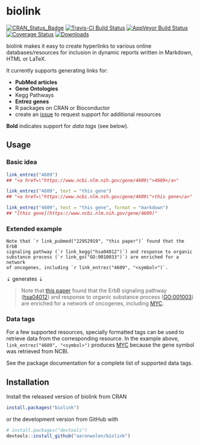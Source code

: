 # biolink

[![CRAN_Status_Badge](http://www.r-pkg.org/badges/version/biolink)](https://cran.r-project.org/package=biolink)
[![Travis-CI Build Status](https://travis-ci.org/aaronwolen/biolink.svg?branch=master)](https://travis-ci.org/aaronwolen/biolink)
[![AppVeyor Build Status](https://ci.appveyor.com/api/projects/status/github/aaronwolen/biolink?branch=master&svg=true)](https://ci.appveyor.com/project/aaronwolen/biolink)
[![Coverage Status](https://img.shields.io/codecov/c/github/aaronwolen/biolink/master.svg)](https://codecov.io/github/aaronwolen/biolink?branch=master)
[![Downloads](http://cranlogs.r-pkg.org/badges/biolink?color=brightgreen)](http://www.r-pkg.org/pkg/biolink)

biolink makes it easy to create hyperlinks to various online databases/resources for inclusion in dynamic reports written in Markdown, HTML or LaTeX.

It currently supports generating links for:

- **PubMed articles**
- **Gene Ontologies**
- Kegg Pathways
- **Entrez genes**
- R packages on CRAN or Bioconductor
- create an [issue](https://github.com/aaronwolen/biolink/issues) to request support for additional resources

**Bold** indicates support for *data tags* (see below).

## Usage

### Basic idea

```r
link_entrez("4609")
## "<a href=\"https://www.ncbi.nlm.nih.gov/gene/4609\">4609</a>"

link_entrez("4609", text = "this gene")
## "<a href=\"https://www.ncbi.nlm.nih.gov/gene/4609\">this gene</a>"

link_entrez("4609", text = "this gene", format = "markdown")
## "[this gene](https://www.ncbi.nlm.nih.gov/gene/4609)"
```

### Extended example

```
Note that `r link_pubmed("22952919", "this paper")` found that the ErbB
signaling pathway (`r link_kegg("hsa04012")`) and response to organic
substance process (`r link_go("GO:0010033")`) are enriched for a network
of oncogenes, including `r link_entrez("4609", "<symbol>")`.
```

&#8675; generates &#8675;

> Note that [this paper][1] found that the ErbB signaling pathway ([hsa04012][2]) and response to organic substance process ([GO:001003][3]) are enriched for a network of oncogenes, including [MYC][4].

### Data tags

For a few supported resources, specially formatted tags can be used to retrieve data from the corresponding resource. In the example above, `link_entrez("4609", "<symbol>")` produces [MYC][4] because the gene symbol was retrieved from NCBI.

See the package documentation for a complete list of supported data tags.

## Installation

Install the released version of biolink from CRAN

```R
install.packages("biolink")
```

or the development version from GitHub with

```R
# install.packages("devtools")
devtools::install_github("aaronwolen/biolink")
```


<!-- links -->
[1]: https://www.ncbi.nlm.nih.gov/pubmed/22952919
[2]: http://www.genome.jp/dbget-bin/www_bget?pathway:hsa04012
[3]: http://amigo.geneontology.org/amigo/term/GO:0010033
[4]: https://www.ncbi.nlm.nih.gov/gene/4609